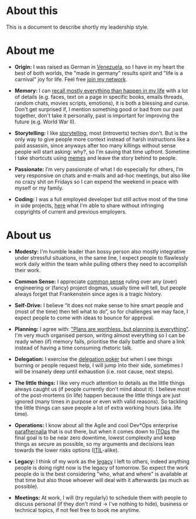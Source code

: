 # About this

This is a document to describe shortly my leadership style.

# About me

* **Origin:** I was raised as German in [Venezuela](https://de.wikipedia.org/wiki/Venezuela), so I have in my heart the best of both worlds, the "made in germany" results spirit and "life is a carnival" joy for life. Feel free [join my network](https://www.linkedin.com/in/olafrv/). 

* **Memory:** I can [recall mostly everything than happen in my life](https://en.wikipedia.org/wiki/Eidetic_memory) with a lot of details (e.g. faces, text on a page in specific books, emails threads, random chats, movies scripts, emotions), it is both a blessing and curse. Don't get surprised if, I mention something good or bad from our past together, don't take it personally, past is important for improving the future (e.g. World War II).

* **Storytelling:** I like [storytelling](https://en.wikipedia.org/wiki/Storytelling), most (introverts) techies don't. But is the only way to give people more context instead of harsh instructions like a paid assassin, since anyways after too many killings without sense people will start asking: why?, so I'm saving that time upfront. Sometime I take shortcuts using [memes](https://imgflip.com/memegenerator) and leave the story behind to people.

* **Passionate:** I’m very passionate of what I do especially for others, I’m very responsive on chats and e-mails and ad-hoc meetings, but also like no crazy shit on Fridays so I can expend the weekend in peace with myself or my family.

* **Coding:** I was a full employed developer but still active most of the time in side projects, [here](https://github.com/olafrv) what I'm able to share without infringing copyrights of current and previous employers.

# About us

* **Modesty:** I'm humble leader than bossy person also mostly integrative under stressful situations, in the same line, I expect people to flawlessly work daily within the team while pulling others they need to accomplish their work.

* **Common Sense:** I appreciate [common sense](https://en.wikipedia.org/wiki/Common_sense) ruling over any (over) engineering or (fancy) project dogmas, usually time will tell, but people always forget that Frankenstein since ages is a tragic history.

* **Self-Drive:** I believe “it does not make sense to hire smart people and (most of the time) then tell what to do”, so for challenges we may face, I expect people to come with ideas to bounce for approval.

* **Planning:** I agree with: ["Plans are worthless, but planning is everything"](https://www.eisenhowerlibrary.gov/eisenhowers/quotes).  I'm very much organised person, writing almost everything so I can be ready when (if) memory fails, prioritise the daily battle and share a link instead of having a time consuming rhetoric talk.

* **Delegation:** I exercise the [delegation poker](https://management30.com/practice/delegation-poker/) but when I see things burning or people request help, I will jump into their side, sometimes I will be insanely deep until exhaustion (i.e. root cause, next steps).

* **The little things:** I like very much attention to details as the little things always caught us (if people currently don't mind about it). I believe most of the post-mortems (in life) happen because the little things are just ignored (many times in purpose or even with valid reasons). So tackling the little things can save people a lot of extra working hours (aka. life time).

* **Operations:** I know about all the Agile and cool Dev*Ops enterprise [parafhernalia](https://en.wikipedia.org/wiki/Paraphernalia) that is out there, but when it comes down to [ITOps](https://www.ibm.com/topics/it-operations) the final goal is to be near zero downtime, lowest complexity and keep things as secure as possible, so my arguments and decisions lean towards the lower risks options ([ITIL](https://en.wikipedia.org/wiki/ITIL)-alike).

* **Legacy:** I think of my work as the [legacy](https://en.wikipedia.org/wiki/Legacy_system) I left to others, indeed anything people is doing right now is the legacy of tomorrow. So expect the work people do is the best considering "who, what and where" is available at that time but also those whoever will deal with it afterwards (as much as possible).

* **Meetings:** At work, I will (try regularly) to schedule them with people to discuss personal (if they don't mind →   I've nothing to hide), business or technical topics, if not feel free to book me anytime.
